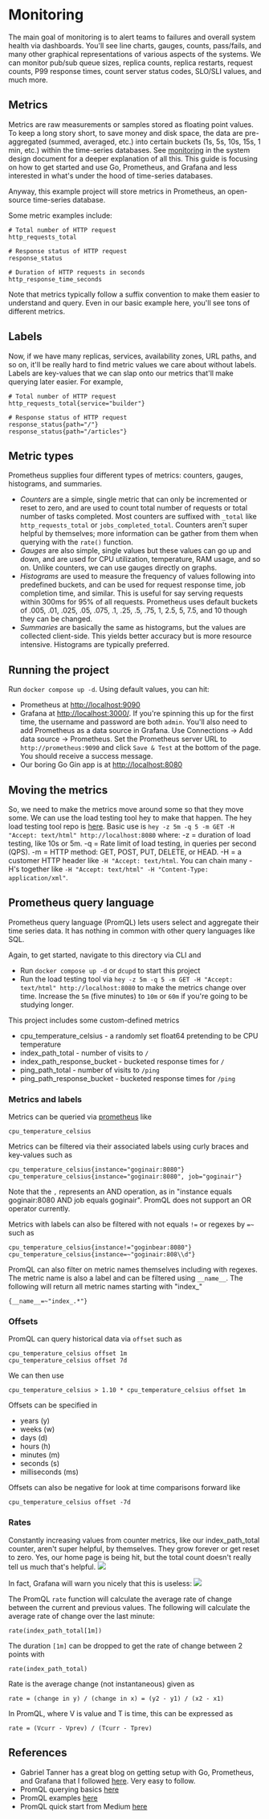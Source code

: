 # Monitoring
The main goal of monitoring is to alert teams to failures and overall system health via dashboards. You'll see line charts, gauges, counts, pass/fails, and many other graphical representations of various aspects of the systems. We can monitor pub/sub queue sizes, replica counts, replica restarts, request counts, P99 response times, count server status codes, SLO/SLI values, and much more.

## Metrics
Metrics are raw measurements or samples stored as floating point values. To keep a long story short, to save money and disk space, the data are pre-aggregated (summed, averaged, etc.) into certain buckets (1s, 5s, 10s, 15s, 1 min, etc.) within the time-series databases. See [monitoring](../../sysdesign.md) in the system design document for a deeper explanation of all this. This guide is focusing on how to get started and use Go, Prometheus, and Grafana and less interested in what's under the hood of time-series databases.

Anyway, this example project will store metrics in Prometheus, an open-source time-series database.

Some metric examples include:
```
# Total number of HTTP request
http_requests_total

# Response status of HTTP request
response_status

# Duration of HTTP requests in seconds
http_response_time_seconds
```

Note that metrics typically follow a suffix convention to make them easier to understand and query. Even in our basic example here, you'll see tons of different metrics.

## Labels
Now, if we have many replicas, services, availability zones, URL paths, and so on, it'll be really hard to find metric values we care about without labels. Labels are key-values that we can slap onto our metrics that'll make querying later easier. For example,

```
# Total number of HTTP request
http_requests_total{service="builder"}

# Response status of HTTP request
response_status{path="/"}
response_status{path="/articles"}
```

## Metric types
Prometheus supplies four different types of metrics: counters, gauges, histograms, and summaries.
- *Counters* are a simple, single metric that can only be incremented or reset to zero, and are used to count total number of requests or total number of tasks completed. Most counters are suffixed with `_total` like `http_requests_total` or `jobs_completed_total`. Counters aren't super helpful by themselves; more information can be gather from them when querying with the `rate()` function.
- *Gauges* are also simple, single values but these values can go up and down, and are used for CPU utilization, temperature, RAM usage, and so on. Unlike counters, we can use gauges directly on graphs.
- *Histograms* are used to measure the frequency of values following into predefined buckets, and can be used for request response time, job completion time, and similar. This is useful for say serving requests within 300ms for 95% of all requests. Prometheus uses default buckets of .005, .01, .025, .05, .075, .1, .25, .5, .75, 1, 2.5, 5, 7.5, and 10 though they can be changed.
- *Summaries* are basically the same as histograms, but the values are collected client-side. This yields better accuracy but is more resource intensive. Histograms are typically preferred.

## Running the project
Run `docker compose up -d`. Using default values, you can hit:
- Prometheus at [http://localhost:9090](http://localhost:9090)
- Grafana at [http://localhost:3000/](http://localhost:3000). If you're spinning this up for the first time, the username and password are both `admin`. You'll also need to add Prometheus as a data source in Grafana. Use Connections -> Add data source -> Prometheus. Set the Prometheus server URL to `http://prometheus:9090` and click `Save & Test` at the bottom of the page. You should receive a success message.
- Our boring Go Gin app is at [http://localhost:8080](http://localhost:8080)

## Moving the metrics
So, we need to make the metrics move around some so that they move some. We can use the load testing tool hey to make that happen. The hey load testing tool repo is [here](https://github.com/rakyll/hey). Basic use is
`hey -z 5m -q 5 -m GET -H "Accept: text/html" http://localhost:8080`
where:
-z = duration of load testing, like 10s or 5m.
-q = Rate limit of load testing, in queries per second (QPS).
-m = HTTP method: GET, POST, PUT, DELETE, or HEAD.
-H = a customer HTTP header like `-H "Accept: text/html`. You can chain many -H's together like `-H "Accept: text/html" -H "Content-Type: application/xml"`.

## Prometheus query language
Prometheus query language (PromQL) lets users select and aggregate their time series data. It has nothing in common with other query languages like SQL.

Again, to get started, navigate to this directory via CLI and
- Run `docker compose up -d` or `dcupd` to start this project
- Run the load testing tool via `hey -z 5m -q 5 -m GET -H "Accept: text/html" http://localhost:8080` to make the metrics change over time. Increase the `5m` (five minutes) to `10m` or `60m` if you're going to be studying longer.

This project includes some custom-defined metrics
- cpu_temperature_celsius - a randomly set float64 pretending to be CPU temperature
- index_path_total - number of visits to `/`
- index_path_response_bucket - bucketed response times for `/`
- ping_path_total - number of visits to `/ping`
- ping_path_response_bucket - bucketed response times for `/ping`

### Metrics and labels
Metrics can be queried via [prometheus](http://localhost:9090) like
```
cpu_temperature_celsius
```

Metrics can be filtered via their associated labels using curly braces and key-values such as
```
cpu_temperature_celsius{instance="goginair:8080"}
cpu_temperature_celsius{instance="goginair:8080", job="goginair"}
```

Note that the `,` represents an AND operation, as in "instance equals goginair:8080 AND job equals goginair". PromQL does not support an OR operator currently.

Metrics with labels can also be filtered with not equals `!=` or regexes by `=~` such as
```
cpu_temperature_celsius{instance!="goginbear:8080"}
cpu_temperature_celsius{instance=~"goginair:808\\d"}
```

PromQL can also filter on metric names themselves including with regexes. The metric name is also a label and can be filtered using `__name__`. The following will return all metric names starting with "index_"
```
{__name__=~"index_.*"}
```

### Offsets
PromQL can query historical data via `offset` such as
```
cpu_temperature_celsius offset 1m
cpu_temperature_celsius offset 7d
```

We can then use 
```
cpu_temperature_celsius > 1.10 * cpu_temperature_celsius offset 1m
```

Offsets can be specified in
- years (y)
- weeks (w)
- days (d)
- hours (h)
- minutes (m)
- seconds (s)
- milliseconds (ms)

Offsets can also be negative for look at time comparisons forward like
```
cpu_temperature_celsius offset -7d
```

### Rates
Constantly increasing values from counter metrics, like our index_path_total counter, aren't super helpful, by themselves. They grow forever or get reset to zero. Yes, our home page is being hit, but the total count doesn't really tell us much that's helpful.
![](../../imgs/grafana_index_path_total.png)

In fact, Grafana will warn you nicely that this is useless:
![](../../imgs/grafana_is_counter_warning.png)

The PromQL `rate` function will calculate the average rate of change between the current and previous values. The following will calculate the average rate of change over the last minute:
```
rate(index_path_total[1m])
```

The duration `[1m]` can be dropped to get the rate of change between 2 points with
```
rate(index_path_total)
``` 

Rate is the average change (not instantaneous) given as
```
rate = (change in y) / (change in x) = (y2 - y1) / (x2 - x1)
```

In PromQL, where V is value and T is time, this can be expressed as
```
rate = (Vcurr - Vprev) / (Tcurr - Tprev)
```



## References
- Gabriel Tanner has a great blog on getting setup with Go, Prometheus, and Grafana that I followed [here](https://gabrieltanner.org/blog/collecting-prometheus-metrics-in-golang/). Very easy to follow.
- PromQL querying basics [here](https://prometheus.io/docs/prometheus/latest/querying/basics/)
- PromQL examples [here](https://prometheus.io/docs/prometheus/latest/querying/examples/)
- PromQL quick start from Medium [here](https://valyala.medium.com/promql-tutorial-for-beginners-9ab455142085)